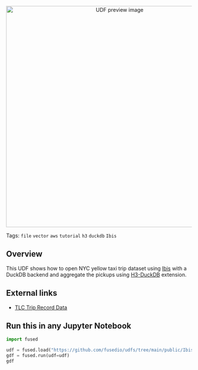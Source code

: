 <!--fused:preview-->
<p align="center"><img src="https://fused-magic.s3.us-west-2.amazonaws.com/thumbnails/udfs-staging/Duckdb_H3_Example.png" width="600" alt="UDF preview image"></p>

<!--fused:tags-->
Tags: `file` `vector` `aws` `tutorial` `h3` `duckdb` `Ibis`

<!--fused:readme-->
## Overview

This UDF shows how to open NYC yellow taxi trip dataset using [Ibis](https://ibis-project.org/) with a DuckDB backend and aggregate the pickups using [H3-DuckDB](https://github.com/isaacbrodsky/h3-duckdb) extension.

## External links

- [TLC Trip Record Data](https://www.nyc.gov/site/tlc/about/tlc-trip-record-data.page)

## Run this in any Jupyter Notebook

```python
import fused

udf = fused.load("https://github.com/fusedio/udfs/tree/main/public/Ibis_H3_Example")
gdf = fused.run(udf=udf)
gdf
```
